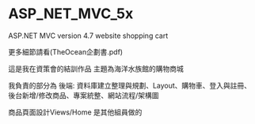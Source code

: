 # ASP_NET_MVC_5x
ASP.NET MVC version 4.7 website shopping cart

更多細節請看(TheOcean企劃書.pdf)

這是我在資策會的結訓作品
主題為海洋水族館的購物商城

我負責的部分為
後端: 資料庫建立整理與規劃、Layout、購物車、登入與註冊、後台新增/修改商品、專案統整、網站流程/架構圖

商品頁面設計Views/Home 是其他組員做的
